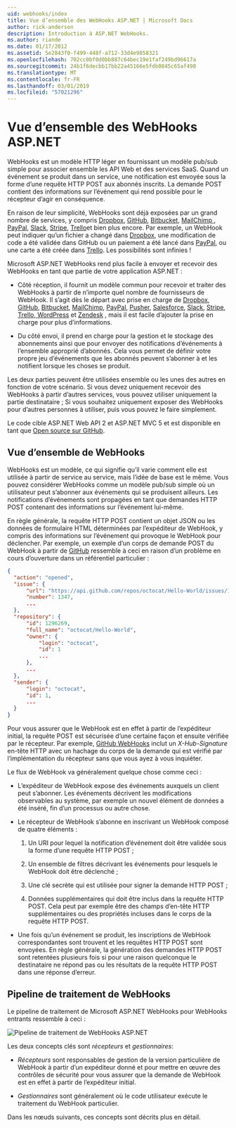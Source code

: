```yaml
---
uid: webhooks/index
title: Vue d’ensemble des WebHooks ASP.NET | Microsoft Docs
author: rick-anderson
description: Introduction à ASP.NET WebHooks.
ms.author: riande
ms.date: 01/17/2012
ms.assetid: 5e2843f0-f499-448f-a712-33d4e9858321
ms.openlocfilehash: 702cc0bf0d0bb887c64bec19e1faf249bd96617a
ms.sourcegitcommit: 24b1f6decbb17bb22a45166e5fdb0845c65af498
ms.translationtype: MT
ms.contentlocale: fr-FR
ms.lasthandoff: 03/01/2019
ms.locfileid: "57021296"
---
```

# <a name="aspnet-webhooks-overview"></a>Vue d’ensemble des WebHooks ASP.NET

WebHooks est un modèle HTTP léger en fournissant un modèle pub/sub simple pour associer ensemble les API Web et des services SaaS. Quand un événement se produit dans un service, une notification est envoyée sous la forme d’une requête HTTP POST aux abonnés inscrits. La demande POST contient des informations sur l’événement qui rend possible pour le récepteur d’agir en conséquence.

En raison de leur simplicité, WebHooks sont déjà exposées par un grand nombre de services, y compris [Dropbox](http://dropbox.com/), [GitHub](http://www.github.com/), [Bitbucket](https://bitbucket.org/), [MailChimp ](http://www.mailchimp.com/), [PayPal](http://www.paypal.com/), [Slack](http://www.slack.com), [Stripe](http://www.stripe.com), [Trello](http://www.trello.com/)et bien plus encore. Par exemple, un WebHook peut indiquer qu’un fichier a changé dans [Dropbox](http://dropbox.com/), une modification de code a été validée dans GitHub ou un paiement a été lancé dans [PayPal](http://www.paypal.com/), ou une carte a été créée dans [ Trello](http://www.trello.com/). Les possibilités sont infinies !

Microsoft ASP.NET WebHooks rend plus facile à envoyer et recevoir des WebHooks en tant que partie de votre application ASP.NET :

* Côté réception, il fournit un modèle commun pour recevoir et traiter des WebHooks à partir de n’importe quel nombre de fournisseurs de WebHook. Il s’agit dès le départ avec prise en charge de [Dropbox](http://dropbox.com/), [GitHub](http://www.github.com/), [Bitbucket](https://bitbucket.org/), [MailChimp](http://www.mailchimp.com/), [PayPal](http://www.paypal.com/), [Pusher](http://www.pusher.com), [Salesforce](http://www.salesforce.com), [Slack](http://www.slack.com), [Stripe](http://www.stripe.com), [Trello](http://www.trello.com/),[ WordPress](http://www.wordpress.com) et [Zendesk](https://www.zendesk.com/) , mais il est facile d’ajouter la prise en charge pour plus d’informations.

* Du côté envoi, il prend en charge pour la gestion et le stockage des abonnements ainsi que pour envoyer des notifications d’événements à l’ensemble approprié d’abonnés. Cela vous permet de définir votre propre jeu d’événements que les abonnés peuvent s’abonner à et les notifient lorsque les choses se produit.

Les deux parties peuvent être utilisées ensemble ou les unes des autres en fonction de votre scénario. Si vous devez uniquement recevoir des WebHooks à partir d’autres services, vous pouvez utiliser uniquement la partie destinataire ; Si vous souhaitez uniquement exposer des WebHooks pour d’autres personnes à utiliser, puis vous pouvez le faire simplement.

Le code cible ASP.NET Web API 2 et ASP.NET MVC 5 et est disponible en tant que [Open source sur GitHub](https://github.com/aspnet/WebHooks).

## <a name="webhooks-overview"></a>Vue d’ensemble de WebHooks

WebHooks est un modèle, ce qui signifie qu’il varie comment elle est utilisée à partir de service au service, mais l’idée de base est le même. Vous pouvez considérer WebHooks comme un modèle pub/sub simple où un utilisateur peut s’abonner aux événements qui se produisent ailleurs. Les notifications d’événements sont propagées en tant que demandes HTTP POST contenant des informations sur l’événement lui-même.

En règle générale, la requête HTTP POST contient un objet JSON ou les données de formulaire HTML déterminées par l’expéditeur de WebHook, y compris des informations sur l’événement qui provoque le WebHook pour déclencher. Par exemple, un exemple d’un corps de demande POST du WebHook à partir de [GitHub](http://www.github.com/) ressemble à ceci en raison d’un problème en cours d’ouverture dans un référentiel particulier :

```json
{
  "action": "opened",
  "issue": {
      "url": "https://api.github.com/repos/octocat/Hello-World/issues/1347",
      "number": 1347,
      ...
  },
  "repository": {
      "id": 1296269,
      "full_name": "octocat/Hello-World",
      "owner": {
          "login": "octocat",
          "id": 1
          ...
      },
      ...
  },
  "sender": {
      "login": "octocat",
      "id": 1,
      ...
  }
}
```

Pour vous assurer que le WebHook est en effet à partir de l’expéditeur initial, la requête POST est sécurisée d’une certaine façon et ensuite vérifiée par le récepteur. Par exemple, [GitHub WebHooks](https://developer.github.com/webhooks/) inclut un *X-Hub-Signature* en-tête HTTP avec un hachage du corps de la demande qui est vérifié par l’implémentation du récepteur sans que vous ayez à vous inquiéter.

Le flux de WebHook va généralement quelque chose comme ceci :

* L’expéditeur de WebHook expose des événements auxquels un client peut s’abonner. Les événements décrivent les modifications observables au système, par exemple un nouvel élément de données a été inséré, fin d’un processus ou autre chose.

* Le récepteur de WebHook s’abonne en inscrivant un WebHook composé de quatre éléments :

     1. Un URI pour lequel la notification d’événement doit être validée sous la forme d’une requête HTTP POST ;

     2. Un ensemble de filtres décrivant les événements pour lesquels le WebHook doit être déclenché ;

     3. Une clé secrète qui est utilisée pour signer la demande HTTP POST ;

     4. Données supplémentaires qui doit être inclus dans la requête HTTP POST. Cela peut par exemple être des champs d’en-tête HTTP supplémentaires ou des propriétés incluses dans le corps de la requête HTTP POST.

* Une fois qu’un événement se produit, les inscriptions de WebHook correspondantes sont trouvent et les requêtes HTTP POST sont envoyées. En règle générale, la génération des demandes HTTP POST sont retentées plusieurs fois si pour une raison quelconque le destinataire ne répond pas ou les résultats de la requête HTTP POST dans une réponse d’erreur.

## <a name="webhooks-processing-pipeline"></a>Pipeline de traitement de WebHooks

Le pipeline de traitement de Microsoft ASP.NET WebHooks pour WebHooks entrants ressemble à ceci :

![Pipeline de traitement de WebHooks ASP.NET](_static/WebHookReceivers.png)

Les deux concepts clés sont *récepteurs* et *gestionnaires*:

* *Récepteurs* sont responsables de gestion de la version particulière de WebHook à partir d’un expéditeur donné et pour mettre en œuvre des contrôles de sécurité pour vous assurer que la demande de WebHook est en effet à partir de l’expéditeur initial.

* *Gestionnaires* sont généralement où le code utilisateur exécute le traitement du WebHook particulier.

Dans les nœuds suivants, ces concepts sont décrits plus en détail.
